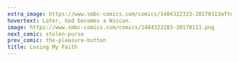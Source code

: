 ```yaml
---
extra_image: https://www.smbc-comics.com/comics/1484322323-20170113after.png
hovertext: Later, God becomes a Wiccan.
image: https://www.smbc-comics.com/comics/1484322283-20170113.png
next_comic: stolen-purse
prev_comic: the-pleasure-button
title: Losing My Faith
---
```


